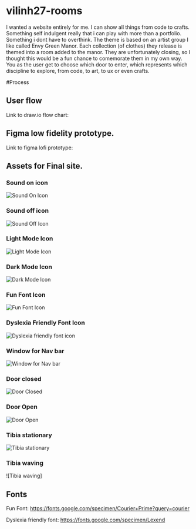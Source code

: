# vilinh27-rooms
I wanted a website entirely for me. I can show all things from code to crafts. Something self indulgent really that i can play with more than a portfolio. Something i dont have to overthink. The theme is based on an artist group I like called Envy Green Manor. Each collection (of clothes) they release is themed into a room added to the manor. They are unfortunately closing, so I thought this would be a fun chance to comemorate them in my own way. You as the user get to choose which door to enter, which represents which discipline to explore, from code, to art, to ux or even crafts.

#Process
## User flow
Link to draw.io flow chart:

## Figma low fidelity prototype.
Link to figma lofi prototype:

## Assets for Final site.
### Sound on icon
![Sound On Icon]()

### Sound off icon
![Sound Off Icon]()

### Light Mode Icon
![Light Mode Icon]()

### Dark Mode Icon
![Dark Mode Icon]()

### Fun Font Icon
![Fun Font Icon]()

### Dyslexia Friendly Font Icon
![Dyslexia friendly font icon]()

### Window for Nav bar
![Window for Nav bar]()

### Door closed
![Door Closed]()

### Door Open
![Door Open]()

### Tibia stationary
![Tibia stationary]()

### Tibia waving
![Tibia waving]

## Fonts

Fun Font: https://fonts.google.com/specimen/Courier+Prime?query=courier

Dyslexia friendly font: https://fonts.google.com/specimen/Lexend





